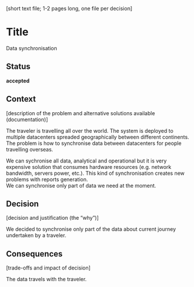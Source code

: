 [short text file; 1-2 pages long, one file per decision]

# Title

Data synchronisation

## Status

**accepted**

## Context

[description of the problem and alternative solutions available (documentation)]

The traveler is travelling all over the world. The system is deployed to multiple datacenters spreaded geographically between different continents.
The problem is how to synchronise data between datacenters for people travelling overseas.

We can sychronise all data, analytical and operational but it is very expensive solution that consumes hardware resources (e.g. network bandwidth, servers power, etc.). This kind of synchronisation creates new problems with reports generation.  
We can synchronise only part of data we need at the moment.  

## Decision

[decision and justification (the “why”)]

We decided to synchronise only part of the data about current journey undertaken by a traveler.

## Consequences

[trade-offs and impact of decision]



The data travels with the traveler.